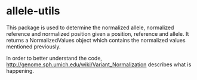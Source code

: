 allele-utils
============

This package is used to determine the normalized allele, normalized reference and normalized position given a position, reference and allele.
It returns a NormalizedValues object which contains the normalized values mentioned previously.

In order to better understand the code, http://genome.sph.umich.edu/wiki/Variant_Normalization describes what is happening.
